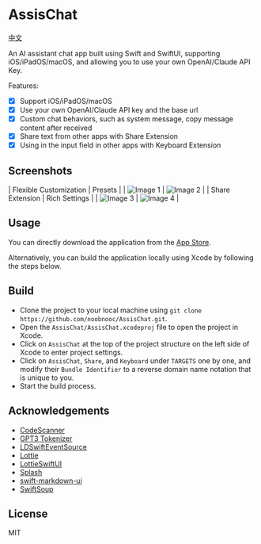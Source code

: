# AssisChat

[中文](./README.zh.md)

An AI assistant chat app built using Swift and SwiftUI, supporting iOS/iPadOS/macOS, and allowing you to use your own OpenAI/Claude API Key.

Features:

- [x] Support iOS/iPadOS/macOS
- [x] Use your own OpenAI/Claude API key and the base url
- [x] Custom chat behaviors, such as system message, copy message content after received
- [x] Share text from other apps with Share Extension
- [x] Using in the input field in other apps with Keyboard Extension

## Screenshots

| Flexible Customization | Presets |
| ![Image 1](./images/ios.en.1.png) | ![Image 2](./images/ios.en.2.png) |
| Share Extension | Rich Settings |
| ![Image 3](./images/ios.en.3.png) | ![Image 4](./images/ios.en.4.png) |

## Usage

You can directly download the application from the [App Store](https://apps.apple.com/us/app/assischat-ai-assistant-chat/id6446092669).

Alternatively, you can build the application locally using Xcode by following the steps below.

## Build

- Clone the project to your local machine using `git clone https://github.com/noobnooc/AssisChat.git`.
- Open the `AssisChat/AssisChat.xcodeproj` file to open the project in Xcode.
- Click on `AssisChat` at the top of the project structure on the left side of Xcode to enter project settings.
- Click on `AssisChat`, `Share`, and `Keyboard` under `TARGETS` one by one, and modify their `Bundle Identifier` to a reverse domain name notation that is unique to you.
- Start the build process.

## Acknowledgements

- [CodeScanner](https://github.com/twostraws/CodeScanner)
- [GPT3 Tokenizer](https://github.com/aespinilla/GPT3-Tokenizer)
- [LDSwiftEventSource](https://github.com/launchdarkly/swift-eventsource)
- [Lottie](https://github.com/airbnb/lottie-ios)
- [LottieSwiftUI](https://github.com/LukasHromadnik/Lottie-SwiftUI)
- [Splash](https://github.com/JohnSundell/Splash)
- [swift-markdown-ui](https://github.com/gonzalezreal/MarkdownUI)
- [SwiftSoup](https://github.com/scinfu/SwiftSoup)

## License

MIT

